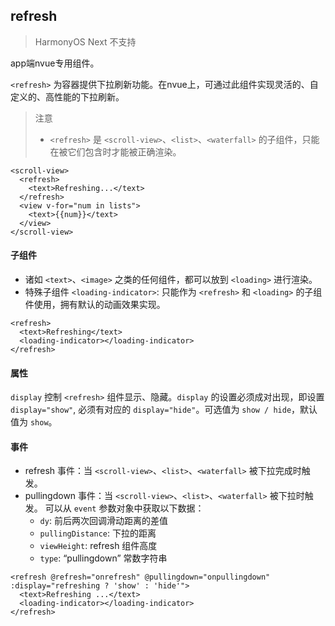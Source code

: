 ## refresh

> HarmonyOS Next 不支持

app端nvue专用组件。

`<refresh>` 为容器提供下拉刷新功能。在nvue上，可通过此组件实现灵活的、自定义的、高性能的下拉刷新。


> 注意
> - `<refresh>` 是 `<scroll-view>`、`<list>`、`<waterfall>` 的子组件，只能在被它们包含时才能被正确渲染。


```
<scroll-view>
  <refresh>
    <text>Refreshing...</text>
  </refresh>
  <view v-for="num in lists">
    <text>{{num}}</text>
  </view>
</scroll-view>
```

#### 子组件

- 诸如 `<text>`、`<image>` 之类的任何组件，都可以放到 `<loading>` 进行渲染。
- 特殊子组件 `<loading-indicator>`: 只能作为 `<refresh>` 和 `<loading>` 的子组件使用，拥有默认的动画效果实现。

```
<refresh>
  <text>Refreshing</text>
  <loading-indicator></loading-indicator>
</refresh>
```

#### 属性

`display`
控制 `<refresh>` 组件显示、隐藏。`display` 的设置必须成对出现，即设置 `display="show"`, 必须有对应的 `display="hide"`。可选值为 `show / hide`，默认值为 `show`。


#### 事件
- refresh 事件：当 `<scroll-view>`、`<list>`、`<waterfall>` 被下拉完成时触发。
- pullingdown 事件：当 `<scroll-view>`、`<list>`、`<waterfall>` 被下拉时触发。 可以从 `event` 参数对象中获取以下数据：
  - `dy`: 前后两次回调滑动距离的差值
  - `pullingDistance`: 下拉的距离
  - `viewHeight`: refresh 组件高度
  - `type`: “pullingdown” 常数字符串

```
<refresh @refresh="onrefresh" @pullingdown="onpullingdown" :display="refreshing ? 'show' : 'hide'">
  <text>Refreshing ...</text>
  <loading-indicator></loading-indicator>
</refresh>
```
